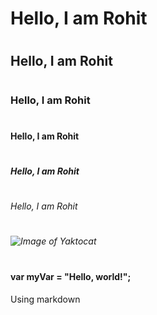 # <h1>Hello, I am Rohit<h1>
# <h2>Hello, I am Rohit</h2>
# <h3>Hello, I am Rohit</h3>
# <h4>Hello, I am Rohit</h4>
# <h5>Hello, I am Rohit</h5>
# <h6>Hello, I am Rohit</h6>

# <h6>![Image of Yaktocat](https://octodex.github.com/images/yaktocat.png)<h6>



# <h4>var myVar = "Hello, world!";<h4>























Using markdown
